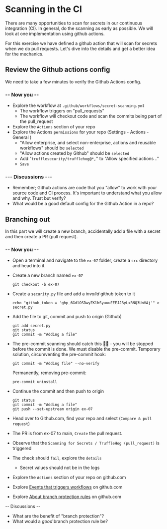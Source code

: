 # Scanning in the CI

There are many opportunities to scan for secrets in our continuous integration (CI). In general, do the scanning as early as possible. We will look at one implementation using github actions.

For this exercise we have defined a github action that will scan for secrets when we do pull requests. Let's dive into the details and get a better idea for the mechanics.

## Review the Github actions config

We need to take a few minutes to verify the Github Actions config.

### -- Now you --

- Explore the workflow at `.github/workflows/secret-scanning.yml`
  - The workflow triggers on "pull_requests"
  - The workflow will checkout code and scan the commits being part of the pull_request
- Explore the `Actions` section of your repo
- Explore the Actions `permissions` for your repo (Settings - Actions - General )
  - "Allow enterprise, and select non-enterprise, actions and reusable workflows" should be `selected`
  - "Allow actions created by Github" should be `selected`
  - Add "`trufflesecurity/trufflehog@*,`" to "Allow specified actions .."
  - `Save`

### --- Discussions ---

- Remember; Github actions are code that you "allow" to work with your source code and CI process. It's important to understand what you allow and why. Trust but verify?
- What would be a good default config for the Github Action in a repo?


## Branching out

In this part we will create a new branch, accidentally add a file with a secret and then create a PR (pull request).

### -- Now you --

- Open a terminal and navigate to the `ex-07` folder, create a `src` directory and head into it.
- Create a new branch named `ex-07`

    ```shell
    git checkout -b ex-07
    ```

- Create a `security.py` file and add a *invalid* github token to it

    ```shell
    echo "github_token = 'ghp_6GdlOSDwyZKlhSyuuuEEEJJ8yLxRNQ3UnVAj'" > secret.py
    ```

- Add the file to git, commit and push to origin (Github)

    ```shell
    git add secret.py
    git status
    git commit -m "Adding a file"
     ```

- The pre-commit scanning should catch this 👮‍♂️ - you will be stopped before the commit is done. We must disable the pre-commit.
  Temporary solution, circumventing the pre-commit hook:
  ```shell
  git commit -m "Adding file" --no-verify
  ```
  Permanently, removing pre-commit:
  ```shell
  pre-commit uninstall
  ```

- Continue the commit and then push to origin

    ```shell
    git status
    git commit -m "Adding a file"
    git push --set-upstream origin ex-07
    ```

- Head over to Github.com, find your repo and select (`Compare & pull request`)
- The PR is from ex-07 to main, `Create` the pull request.
- Observe that the `Scanning for Secrets / TruffleHog (pull_request)` is triggered
- The check should `fail`, explore the `details`
  - Secret values should not be in the logs


- Explore the `Actions` section of your repo on github.com
- Explore [Events that triggers workflows](https://docs.github.com/en/actions/using-workflows/events-that-trigger-workflows) on github.com
- Explore [About branch protection rules](https://docs.github.com/en/repositories/configuring-branches-and-merges-in-your-repository/managing-protected-branches/about-protected-branches) on github.com

-- Discussions --

- What are the benefit of "branch protection"?
- What would a *good* branch protection rule be?
